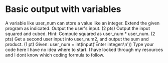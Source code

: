 
# Basic output with variables

A variable like user_num can store a value like an integer. Extend the given program as indicated.
Output the user's input. (2 pts)
Output the input squared and cubed. Hint: Compute squared as user_num * user_num. (2 pts)
Get a second user input into user_num2, and output the sum and product. (1 pt)
Given:
user_num = int(input('Enter integer:\n'))
Type your code here
I have no idea where to start. I have looked through my resources and I dont know which coding formula to follow.

        